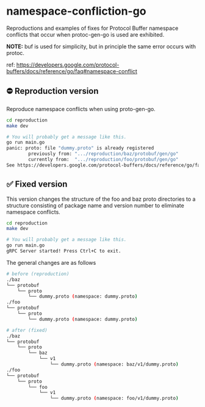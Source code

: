 # namespace-confliction-go

Reproductions and examples of fixes for Protocol Buffer namespace conflicts that occur when protoc-gen-go is used are exhibited.

**NOTE:** buf is used for simplicity, but in principle the same error occurs with protoc.

ref: https://developers.google.com/protocol-buffers/docs/reference/go/faq#namespace-conflict

## ⛔ Reproduction version

Reproduce namespace conflicts when using proto-gen-go.

```sh
cd reproduction
make dev

# You will probably get a message like this.
go run main.go
panic: proto: file "dummy.proto" is already registered
        previously from: ".../reproduction/baz/protobuf/gen/go"
        currently from:  ".../reproduction/foo/protobuf/gen/go"
See https://developers.google.com/protocol-buffers/docs/reference/go/faq#namespace-conflict
```

## ✅ Fixed version

This version changes the structure of the foo and baz proto directories to a structure consisting of package name and version number to eliminate namespace conflicts.

```sh
cd reproduction
make dev

# You will probably get a message like this.
go run main.go
gRPC Server started! Press Ctrl+C to exit.
```

The general changes are as follows

```sh
# before (reproduction)
./baz
└── protobuf
    └── proto
        └── dummy.proto (namespace: dummy.proto)
./foo
└── protobuf
    └── proto
        └── dummy.proto (namespace: dummy.proto)

# after (fixed)
./baz
└── protobuf
    └── proto
        └── baz
            └── v1
                └── dummy.proto (namespace: baz/v1/dummy.proto)
./foo
└── protobuf
    └── proto
        └── foo
            └── v1
                └── dummy.proto (namespace: foo/v1/dummy.proto)
```
